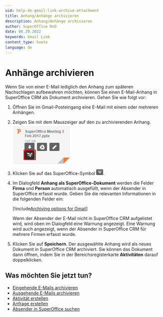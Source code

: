 ```yaml
---
uid: help-de-gmail-link-archive-attachment
title: Anhang/Anhänge archivieren
description: Anhang/Anhänge archivieren
author: SuperOffice RnD
date: 06.29.2022
keywords: Gmail Link
content_type: howto
language: de
---
```


# Anhänge archivieren

Wenn Sie von einer E-Mail lediglich den Anhang zum späteren Nachschlagen aufbewahren möchten, können Sie einen E-Mail-Anhang in SuperOffice CRM als Dokument archivieren. Gehen Sie wie folgt vor:

1. Öffnen Sie im Gmail-Posteingang eine E-Mail mit einem oder mehreren Anhängen.

2. Zeigen Sie mit dem Mauszeiger auf den zu archivierenden Anhang.
    ![Symbol][img1]

3. Klicken Sie auf das SuperOffice-Symbol ![Symbol][img2].

4. Im Dialogfeld **Anhang als SuperOffice-Dokument** werden die Felder **Firma** und **Person** automatisch ausgefüllt, wenn der Absender in SuperOffice erfasst wurde. Geben Sie die relevanten Informationen in die folgenden Felder ein:

    [!include[Archiving options for Gmail](includes/gmail-archiving-options.md)]

    Wenn der Absender der E-Mail nicht in SuperOffice CRM aufgelistet wird, wird oben im Dialogfeld eine Warnung angezeigt. Eine Warnung wird auch angezeigt, wenn der Absender in SuperOffice CRM für mehrere Firmen erfasst wurde.

5. Klicken Sie auf **Speichern**. Der ausgewählte Anhang wird als neues Dokument in SuperOffice CRM archiviert. Sie können das Dokument dann öffnen, indem Sie in der Bereichsregisterkarte **Aktivitäten** darauf doppelklicken.

## Was möchten Sie jetzt tun?

* [Eingehende E-Mails archivieren][3]
* [Ausgehende E-Mails archivieren][4]
* [Aktivität erstellen][5]
* [Anfrage erstellen][6]
* [Absender in SuperOffice suchen][7]

<!-- Referenced links -->
[3]: email-archive-incoming.md
[4]: email-archive-outgoing.md
[5]: archive-emails-as-activities.md
[6]: archive-emails-as-requests.md
[7]: manage-senders.md

<!-- Referenced images -->
[img1]: ../../../../media/loc/en/email/attachment-save.png
[img2]: ../../../../media/icons/gmail-link/btn-archive-attachment.png
